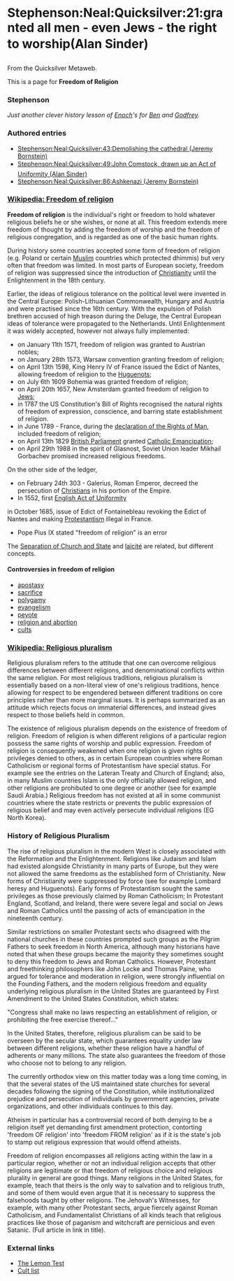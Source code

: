 
# Stephenson:Neal:Quicksilver:21:granted all men - even Jews - the right to worship(Alan Sinder)

From the Quicksilver Metaweb.

This is a page for **Freedom of Religion**
### Stephenson


*Just another clever history lesson of [Enoch](/enoch-root)'s for [Ben](/ben-franklin) and [Godfrey](/godfrey-waterhouse).*

### Authored entries


* [Stephenson:Neal:Quicksilver:43:Demolishing the cathedral (Jeremy Bornstein)](/stephenson-neal-quicksilver-43-demolishing-the-cathedral-jeremy-bornstein)
* [Stephenson:Neal:Quicksilver:49:John Comstock, drawn up an Act of Uniformity (Alan Sinder)](/stephenson-neal-quicksilver-49-john-comstock-drawn-up-an-act-of-uniformity-alan-sinder)
* [Stephenson:Neal:Quicksilver:86:Ashkenazi (Jeremy Bornstein)](/stephenson-neal-quicksilver-86-ashkenazi-jeremy-bornstein)


### [Wikipedia: Freedom of religion](/http-en-wikipedia-org-wiki-freedom-of-religion)


**Freedom of religion** is the individual's right or freedom to hold whatever religious beliefs he or she wishes, or none at all. This freedom extends mere freedom of thought by adding the freedom of worship and the freedom of religious congregation, and is regarded as one of the basic human rights. 

During history some countries accepted some form of freedom of religion (e.g. Poland or certain [Muslim](/islam) countries which protected dhimmis) but very often that freedom was limited. In most parts of European society, freedom of religion was suppressed since the introduction of [Christianity](/christianity) until the Enlightenment in the 18th century. 

Earlier, the ideas of religious tolerance on the political level were invented in the Central Europe: Polish-Lithuanian Commonwealth, Hungary and Austria and were practised since the 16th century. With the expulsion of Polish brethren accused of high treason during the Deluge, the Central European ideas of tolerance were propagated to the Netherlands. Until Enlightenment it was widely accepted, however not always fully implemented: 
* on January 11th 1571, freedom of religion was granted to Austrian nobles;
* on January 28th 1573, Warsaw convention granting freedom of religion;
* on April 13th 1598, King Henry IV of France issued the Edict of Nantes, allowing freedom of religion to the [Huguenots](/http-en-wikipedia-org-wiki-huguenot);
* on July 6th 1609 Bohemia was granted freedom of religion;
* on April 20th 1657, New Amsterdam granted freedom of religion to [Jews](/judaism);
* in 1787 the US Constitution's Bill of Rights recognised the natural rights of freedom of expression, conscience, and barring state establishment of religion.
* in June 1789 - France, during the [declaration of the Rights of Man](/http-en-wikipedia-org-wiki-declaration-of-the-rights-of-man), included freedom of religion;
* on April 13th 1829 [British Parliament](/http-en-wikipedia-org-wiki-british-parliament) granted [Catholic Emancipation](/http-en-wikipedia-org-wiki-catholic-emancipation);
* on April 29th 1988 in the spirit of Glasnost, Soviet Union leader Mikhail Gorbachev promised increased religious freedoms.


On the other side of the ledger, 
* on February 24th 303 - Galerius, Roman Emperor, decreed the persecution of [Christians](/christianity) in his portion of the Empire.
* In 1552, first [English Act of Uniformity](/stephenson-neal-quicksilver-49-john-comstock-drawn-up-an-act-of-uniformity-alan-sinder)

in October 1685, issue of Edict of Fontainebleau revoking the Edict of Nantes and making [Protestantism](/puritan) illegal in France. 
* Pope Pius IX stated "freedom of religion" is an error


The [Separation of Church and State](/http-en-wikipedia-org-wiki-separation-of-church-and-state) and [laïcité](/http-en-wikipedia-org-wiki-laïcité) are related, but different concepts.

#### Controversies in freedom of religion


* [apostasy](/http-en-wikipedia-org-wiki-apostasy)
* [sacrifice](/http-en-wikipedia-org-wiki-sacrifice)
* [polygamy](/http-en-wikipedia-org-wiki-polygamy)
* [evangelism](/http-en-wikipedia-org-wiki-evangelism)
* [peyote](/http-en-wikipedia-org-wiki-peyote)
* [religion and abortion](/http-en-wikipedia-org-wiki-religion-and-abortion)
* [cults](/http-en-wikipedia-org-wiki-cult)


### [Wikipedia: Religious pluralism](/http-en-wikipedia-org-wiki-religious-pluralism)


Religious pluralism refers to the attitude that one can overcome religious differences between different religions, and denominational conflicts within the same religion. For most religious traditions, religious pluralism is essentially based on a non-literal view of one's religious traditions, hence allowing for respect to be engendered between different traditions on core principles rather than more marginal issues. It is perhaps summarized as an attitude which rejects focus on immaterial differences, and instead gives respect to those beliefs held in common. 

The existence of religious pluralism depends on the existence of freedom of religion. Freedom of religion is when different religions of a particular region possess the same rights of worship and public expression. Freedom of religion is consequently weakened when one religion is given rights or privileges denied to others, as in certain European countries where Roman Catholicism or regional forms of Protestantism have special status. For example see the entries on the Lateran Treaty and Church of England; also, in many Muslim countries Islam is the only officially allowed religion, and other religions are prohibuted to one degree or another (see for example Saudi Arabia.) Religious freedom has not existed at all in some communist countries where the state restricts or prevents the public expression of religious belief and may even actively persecute individual religions (EG North Korea). 

### History of Religious Pluralism


The rise of religious pluralism in the modern West is closely associated with the Reformation and the Enlightenment. Religions like Judaism and Islam had existed alongside Christianity in many parts of Europe, but they were not allowed the same freedoms as the established form of Christianity. New forms of Christianity were suppressed by force (see for example Lombard heresy and Huguenots). Early forms of Protestantism sought the same privileges as those previously claimed by Roman Catholicism; In Protestant England, Scotland, and Ireland, there were severe legal and social on Jews and Roman Catholics until the passing of acts of emancipation in the nineteenth century. 

Similar restrictions on smaller Protestant sects who disagreed with the national churches in these countries prompted such groups as the Pilgrim Fathers to seek freedom in North America, although many historians have noted that when these groups became the majority they sometimes sought to deny this freedom to Jews and Roman Catholics. However, Protestant and freethinking philosophers like John Locke and Thomas Paine, who argued for tolerance and moderation in religion, were strongly influential on the Founding Fathers, and the modern religious freedom and equality underlying religious pluralism in the United States are guaranteed by First Amendment to the United States Constitution, which states: 

"Congress shall make no laws respecting an establishment of religion, or prohibiting the free exercise thereof..." 

In the United States, therefore, religious pluralism can be said to be overseen by the secular state, which guarantees equality under law between different religions, whether these religion have a handful of adherents or many millions. The state also guarantees the freedom of those who choose not to belong to any religion. 

The currently orthodox view on this matter today was a long time coming, in that the several states of the US maintained state churches for several decades following the signing of the Constitution, while institutionalized prejudice and persecution of individuals by government agencies, private organizations, and other individuals continues to this day. 

Atheism in particular has a controversial record of both denying to be a religion itself yet demanding first amendment protection, contorting 'freedom OF religion' into 'freedom FROM religion' as if it is the state's job to stamp out religious expression that would offend atheists.

Freedom of religion encompasses all religions acting within the law in a particular region, whether or not an individual religion accepts that other religions are legitimate or that freedom of religious choice and religious plurality in general are good things. Many religions in the United States, for example, teach that theirs is the only way to salvation and to religious truth, and some of them would even argue that it is necessary to suppress the falsehoods taught by other religions. The Jehovah's Witnesses, for example, with many other Protestant sects, argue fiercely against Roman Catholicism, and Fundamentalist Christians of all kinds teach that religious practices like those of paganism and witchcraft are pernicious and even Satanic. (Full article in link in title).

### External links


* [The Lemon Test](/http-en-wikipedia-org-wiki-lemon-v-kurtzman)
* [Cult list](/http-en-wikipedia-org-wiki-list-of-purported-cults)
